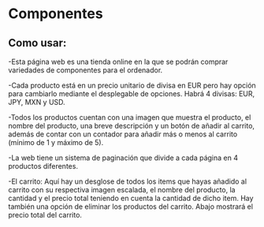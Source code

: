 # Componentes
## Como usar:
-Esta página web es una tienda online en la que se podrán comprar variedades de componentes para el ordenador.

-Cada producto está en un  precio unitario de divisa en EUR pero hay opción para cambiarlo mediante el desplegable de opciones. Habrá 4 divisas: EUR, JPY, MXN y USD.

-Todos los productos cuentan con una imagen que muestra el producto, el nombre del producto, una breve descripción y un botón de añadir al carrito, además de contar con un contador para añadir más o menos al carrito (mínimo de 1 y máximo de 5).

-La web tiene un sistema de paginación que divide a cada página en 4 productos diferentes.

-El carrito: Aquí hay un desglose de todos los items que hayas añadido al carrito con su respectiva imagen escalada, el nombre del producto, la cantidad y el precio total teniendo en cuenta la cantidad de dicho item.
Hay también una opción de eliminar los productos del carrito. Abajo mostrará el precio total del carrito.
